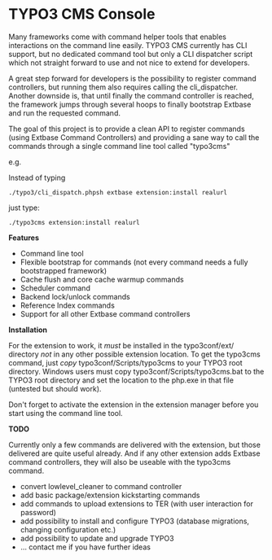 TYPO3 CMS Console
=================

Many frameworks come with command helper tools that enables interactions on the command line easily.
TYPO3 CMS currently has CLI support, but no dedicated command tool but only a CLI dispatcher script
which not straight forward to use and not nice to extend for developers.

A great step forward for developers is the possibility to register command controllers, but running them
also requires calling the cli_dispatcher. Another downside is, that until finally the command controller is reached,
the framework jumps through several hoops to finally bootstrap Extbase and run the requested command.

The goal of this project is to provide a clean API to register commands (using Extbase Command Controllers) and
providing a sane way to call the commands through a single command line tool called "typo3cms"

e.g.

Instead of typing

```
./typo3/cli_dispatch.phpsh extbase extension:install realurl
```

just type:

```
./typo3cms extension:install realurl
```

**Features**
* Command line tool
* Flexible bootstrap for commands (not every command needs a fully bootstrapped framework)
* Cache flush and core cache warmup commands
* Scheduler command
* Backend lock/unlock commands
* Reference Index commands
* Support for all other Extbase command controllers


**Installation**

For the extension to work, it *must* be installed in the typo3conf/ext/ directory *not* in any other possible extension location.
To get the typo3cms command, just _copy_ typo3conf/Scripts/typo3cms to your TYPO3 root directory. Windows users must copy
typo3conf/Scripts/typo3cms.bat to the TYPO3 root directory and set the location to the php.exe in that file (untested but should work).

Don't forget to activate the extension in the extension manager before you start using the command line tool.

**TODO**

Currently only a few commands are delivered with the extension, but those delivered are quite useful already. And if any other extension
adds Extbase command controllers, they will also be useable with the typo3cms command.

* convert lowlevel_cleaner to command controller
* add basic package/extension kickstarting commands
* add commands to upload extensions to TER (with user interaction for password)
* add possibility to install and configure TYPO3 (database migrations, changing configuration etc.)
* add possibility to update and upgrade TYPO3
* … contact me if you have further ideas
